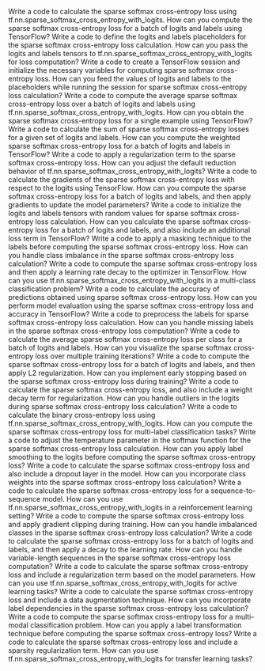 Write a code to calculate the sparse softmax cross-entropy loss using tf.nn.sparse_softmax_cross_entropy_with_logits.
How can you compute the sparse softmax cross-entropy loss for a batch of logits and labels using TensorFlow?
Write a code to define the logits and labels placeholders for the sparse softmax cross-entropy loss calculation.
How can you pass the logits and labels tensors to tf.nn.sparse_softmax_cross_entropy_with_logits for loss computation?
Write a code to create a TensorFlow session and initialize the necessary variables for computing sparse softmax cross-entropy loss.
How can you feed the values of logits and labels to the placeholders while running the session for sparse softmax cross-entropy loss calculation?
Write a code to compute the average sparse softmax cross-entropy loss over a batch of logits and labels using tf.nn.sparse_softmax_cross_entropy_with_logits.
How can you obtain the sparse softmax cross-entropy loss for a single example using TensorFlow?
Write a code to calculate the sum of sparse softmax cross-entropy losses for a given set of logits and labels.
How can you compute the weighted sparse softmax cross-entropy loss for a batch of logits and labels in TensorFlow?
Write a code to apply a regularization term to the sparse softmax cross-entropy loss.
How can you adjust the default reduction behavior of tf.nn.sparse_softmax_cross_entropy_with_logits?
Write a code to calculate the gradients of the sparse softmax cross-entropy loss with respect to the logits using TensorFlow.
How can you compute the sparse softmax cross-entropy loss for a batch of logits and labels, and then apply gradients to update the model parameters?
Write a code to initialize the logits and labels tensors with random values for sparse softmax cross-entropy loss calculation.
How can you calculate the sparse softmax cross-entropy loss for a batch of logits and labels, and also include an additional loss term in TensorFlow?
Write a code to apply a masking technique to the labels before computing the sparse softmax cross-entropy loss.
How can you handle class imbalance in the sparse softmax cross-entropy loss calculation?
Write a code to compute the sparse softmax cross-entropy loss and then apply a learning rate decay to the optimizer in TensorFlow.
How can you use tf.nn.sparse_softmax_cross_entropy_with_logits in a multi-class classification problem?
Write a code to calculate the accuracy of predictions obtained using sparse softmax cross-entropy loss.
How can you perform model evaluation using the sparse softmax cross-entropy loss and accuracy in TensorFlow?
Write a code to preprocess the labels for sparse softmax cross-entropy loss calculation.
How can you handle missing labels in the sparse softmax cross-entropy loss computation?
Write a code to calculate the average sparse softmax cross-entropy loss per class for a batch of logits and labels.
How can you visualize the sparse softmax cross-entropy loss over multiple training iterations?
Write a code to compute the sparse softmax cross-entropy loss for a batch of logits and labels, and then apply L2 regularization.
How can you implement early stopping based on the sparse softmax cross-entropy loss during training?
Write a code to calculate the sparse softmax cross-entropy loss, and also include a weight decay term for regularization.
How can you handle outliers in the logits during sparse softmax cross-entropy loss calculation?
Write a code to calculate the binary cross-entropy loss using tf.nn.sparse_softmax_cross_entropy_with_logits.
How can you compute the sparse softmax cross-entropy loss for multi-label classification tasks?
Write a code to adjust the temperature parameter in the softmax function for the sparse softmax cross-entropy loss calculation.
How can you apply label smoothing to the logits before computing the sparse softmax cross-entropy loss?
Write a code to calculate the sparse softmax cross-entropy loss and also include a dropout layer in the model.
How can you incorporate class weights into the sparse softmax cross-entropy loss calculation?
Write a code to calculate the sparse softmax cross-entropy loss for a sequence-to-sequence model.
How can you use tf.nn.sparse_softmax_cross_entropy_with_logits in a reinforcement learning setting?
Write a code to compute the sparse softmax cross-entropy loss and apply gradient clipping during training.
How can you handle imbalanced classes in the sparse softmax cross-entropy loss calculation?
Write a code to calculate the sparse softmax cross-entropy loss for a batch of logits and labels, and then apply a decay to the learning rate.
How can you handle variable-length sequences in the sparse softmax cross-entropy loss computation?
Write a code to calculate the sparse softmax cross-entropy loss and include a regularization term based on the model parameters.
How can you use tf.nn.sparse_softmax_cross_entropy_with_logits for active learning tasks?
Write a code to calculate the sparse softmax cross-entropy loss and include a data augmentation technique.
How can you incorporate label dependencies in the sparse softmax cross-entropy loss calculation?
Write a code to compute the sparse softmax cross-entropy loss for a multi-modal classification problem.
How can you apply a label transformation technique before computing the sparse softmax cross-entropy loss?
Write a code to calculate the sparse softmax cross-entropy loss and include a sparsity regularization term.
How can you use tf.nn.sparse_softmax_cross_entropy_with_logits for transfer learning tasks?